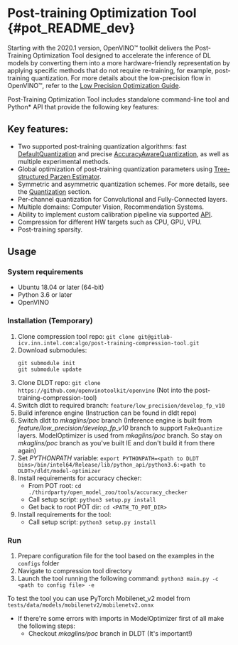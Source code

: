 # Post-training Optimization Tool {#pot_README_dev}

Starting with the 2020.1 version, OpenVINO&trade; toolkit delivers the Post-Training Optimization Tool designed to accelerate the inference of DL models by converting them into a more hardware-friendly representation by applying specific methods that do not require re-training, for example, post-training quantization.
For more details about the low-precision flow in OpenVINO&trade;, refer to the [Low Precision Optimization Guide](docs/LowPrecisionOptimizationGuide.md).

Post-Training Optimization Tool includes standalone command-line tool and Python* API that provide the following key features:

## Key features:

* Two supported post-training quantization algorithms: fast [DefaultQuantization](openvino/tools/pot/algorithms/quantization/default/README.md) and precise [AccuracyAwareQuantization](openvino/tools/pot/algorithms/quantization/accuracy_aware/README.md), as well as multiple experimental methods.
* Global optimization of post-training quantization parameters using [Tree-structured Parzen Estimator](openvino/tools/pot/optimization/tpe/README.md).
* Symmetric and asymmetric quantization schemes. For more details, see the [Quantization](openvino/tools/pot/algorithms/quantization/README.md) section.
* Per-channel quantization for Convolutional and Fully-Connected layers.
* Multiple domains: Computer Vision, Recommendation Systems.
* Ability to implement custom calibration pipeline via supported [API](openvino/tools/pot/api/README.md).
* Compression for different HW targets such as CPU, GPU, VPU.
* Post-training sparsity.

## Usage

### System requirements
- Ubuntu 18.04 or later (64-bit)
- Python 3.6 or later
- OpenVINO

### Installation (Temporary)
1) Clone compression tool repo: `git clone git@gitlab-icv.inn.intel.com:algo/post-training-compression-tool.git`
2) Download submodules:
   ```
   git submodule init
   git submodule update
   ```
3) Clone DLDT repo: `git clone https://github.com/openvinotoolkit/openvino` (Not into the post-training-compression-tool)
4) Switch dldt to required branch: `feature/low_precision/develop_fp_v10`
5) Build inference engine (Instruction can be found in dldt repo)
6) Switch dldt to _mkaglins/poc_ branch (Inference engine is built from _feature/low_precision/develop_fp_v10_ branch to support `FakeQuantize` layers. ModelOptimizer is used from _mkaglins/poc_ branch. So stay on _mkaglins/poc_ branch as you've built IE and don't build it from there again)
7) Set _PYTHONPATH_ variable: `export PYTHONPATH=<path to DLDT bins>/bin/intel64/Release/lib/python_api/python3.6:<path to DLDT>/dldt/model-optimizer`
8) Install requirements for accuracy checker:
    - From POT root: `cd ./thirdparty/open_model_zoo/tools/accuracy_checker`
    - Call setup script: `python3 setup.py install`
    - Get back to root POT dir: `cd <PATH_TO_POT_DIR>`
9) Install requirements for the tool:
    - Call setup script: `python3 setup.py install`

### Run
1) Prepare configuration file for the tool based on the examples in the `configs` folder
2) Navigate to compression tool directory
3) Launch the tool running the following command:
    `python3 main.py -c <path to config file> -e`

To test the tool you can use PyTorch Mobilenet_v2 model from `tests/data/models/mobilenetv2/mobilenetv2.onnx`

 - If there're some errors with imports in ModelOptimizer first of all make the following steps:
    - Checkout _mkaglins/poc_ branch in DLDT (It's important!)
